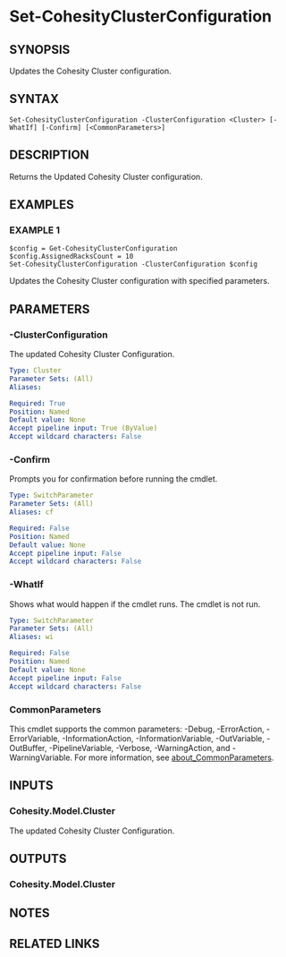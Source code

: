 # Set-CohesityClusterConfiguration

## SYNOPSIS
Updates the Cohesity Cluster configuration.

## SYNTAX

```
Set-CohesityClusterConfiguration -ClusterConfiguration <Cluster> [-WhatIf] [-Confirm] [<CommonParameters>]
```

## DESCRIPTION
Returns the Updated Cohesity Cluster configuration.

## EXAMPLES

### EXAMPLE 1
```
$config = Get-CohesityClusterConfiguration
$config.AssignedRacksCount = 10
Set-CohesityClusterConfiguration -ClusterConfiguration $config
```

Updates the Cohesity Cluster configuration with specified parameters.

## PARAMETERS

### -ClusterConfiguration
The updated Cohesity Cluster Configuration.

```yaml
Type: Cluster
Parameter Sets: (All)
Aliases:

Required: True
Position: Named
Default value: None
Accept pipeline input: True (ByValue)
Accept wildcard characters: False
```

### -Confirm
Prompts you for confirmation before running the cmdlet.

```yaml
Type: SwitchParameter
Parameter Sets: (All)
Aliases: cf

Required: False
Position: Named
Default value: None
Accept pipeline input: False
Accept wildcard characters: False
```

### -WhatIf
Shows what would happen if the cmdlet runs.
The cmdlet is not run.

```yaml
Type: SwitchParameter
Parameter Sets: (All)
Aliases: wi

Required: False
Position: Named
Default value: None
Accept pipeline input: False
Accept wildcard characters: False
```

### CommonParameters
This cmdlet supports the common parameters: -Debug, -ErrorAction, -ErrorVariable, -InformationAction, -InformationVariable, -OutVariable, -OutBuffer, -PipelineVariable, -Verbose, -WarningAction, and -WarningVariable. For more information, see [about_CommonParameters](http://go.microsoft.com/fwlink/?LinkID=113216).

## INPUTS

### Cohesity.Model.Cluster
The updated Cohesity Cluster Configuration.

## OUTPUTS

### Cohesity.Model.Cluster
## NOTES

## RELATED LINKS
